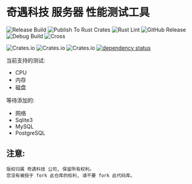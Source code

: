 # 奇遇科技 服务器 性能测试工具

![Release Build](https://github.com/QiYuTechDev/vps_bench/workflows/Release%20Build/badge.svg)
![Publish To Rust Crates](https://github.com/QiYuTechDev/vps_bench/workflows/Publish%20To%20Rust%20Crates/badge.svg)
![Rust Lint](https://github.com/QiYuTechDev/vps_bench/workflows/Rust%20Lint/badge.svg)
![GitHub Release](https://github.com/QiYuTechDev/vps_bench/workflows/GitHub%20Release/badge.svg)
![Debug Build](https://github.com/QiYuTechDev/vps_bench/workflows/Debug%20Build/badge.svg)
![Cross](https://github.com/QiYuTechDev/vps_bench/workflows/Cross/badge.svg)

![Crates.io](https://img.shields.io/crates/v/vps_bench)
![Crates.io](https://img.shields.io/crates/l/vps_bench)
![Crates.io](https://img.shields.io/crates/d/vps_bench)
[![dependency status](https://deps.rs/repo/github/qiyutechdev/vps_bench/status.svg)](https://deps.rs/repo/github/qiyutechdev/vps_bench)

当前支持的测试:

* CPU
* 内存
* 磁盘

等待添加的:

* 网络
* Sqlite3
* MySQL
* PostgreSQL

## 注意:

    版权归属 奇遇科技 公司, 保留所有权利。
    您没有被授于 fork 此仓库的权利, 请不要 fork 此代码库。
